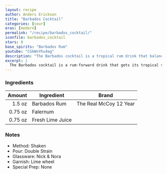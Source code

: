 ```yaml
---
layout: recipe
author: Anders Erickson
title: "Barbados Cocktail"
categories: [sour]
eras: [modern]
permalink: "/recipe/barbados_cocktail/"
iconfile: barbados_cocktail
stars: 0
base_spirits: "Barbados Rum"
youtube: "CGkWnYhu4ag"
description: "The Barbados cocktail is a tropical rum drink that balances sweetness with a zesty, bright acidity. Its primary ingredients are dark rum, lime juice, and falernum, a liqueur that imparts a flavor of ginger, clove, and lime."
excerpt: |
  The Barbados cocktail is a rum-forward drink that gets its tropical spice from the addition of falernum. The spirit's boozy sweetness and the falernum's notes of ginger and clove are balanced by freshly squeezed lime juice, creating a bright and complex, yet simple, beverage. The cocktail is considered a spicier, more intricate variation of a classic daiquiri.
---
```


### Ingredients

|  Amount | Ingredient       | Brand                  |
| ------: | ---------------- | ---------------------- |
|  1.5 oz | Barbados Rum     | The Real McCoy 12 Year |
| 0.75 oz | Falernum         |
| 0.75 oz | Fresh Lime Juice |

### Notes

- Method: Shaken
- Pour: Double Strain
- Glassware: Nick & Nora
- Garnish: Lime wheel
- Special Prep: None
